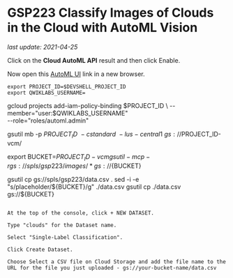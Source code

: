 # GSP223 Classify Images of Clouds in the Cloud with AutoML Vision

_last update: 2021-04-25_

Click on the **Cloud AutoML API** result and then click Enable.

Now open this [AutoML UI](https://console.cloud.google.com/vision/datasets) link in a new browser.

```
export PROJECT_ID=$DEVSHELL_PROJECT_ID
export QWIKLABS_USERNAME=

```
gcloud projects add-iam-policy-binding $PROJECT_ID \
    --member="user:$QWIKLABS_USERNAME" \
    --role="roles/automl.admin"

gsutil mb -p $PROJECT_ID \
    -c standard    \
    -l us-central1 \
    gs://$PROJECT_ID-vcm/

export BUCKET=$PROJECT_ID-vcm
gsutil -m cp -r gs://spls/gsp223/images/* gs://${BUCKET}

gsutil cp gs://spls/gsp223/data.csv .
sed -i -e "s/placeholder/${BUCKET}/g" ./data.csv
gsutil cp ./data.csv gs://${BUCKET}

```

At the top of the console, click + NEW DATASET.

Type "clouds" for the Dataset name.

Select "Single-Label Classification".

Click Create Dataset.

Choose Select a CSV file on Cloud Storage and add the file name to the URL for the file you just uploaded - gs://your-bucket-name/data.csv




